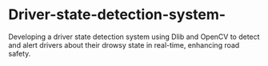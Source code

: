 # Driver-state-detection-system-
Developing a driver state detection system using Dlib and OpenCV to detect and alert drivers about their drowsy state in real-time, enhancing road safety.
